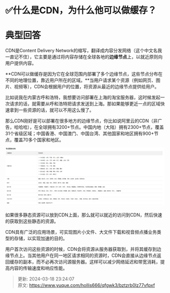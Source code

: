 # ✅什么是CDN，为什么他可以做缓存？

# 典型回答


CDN是Content Delivery Network的缩写，翻译成内容分发网络（这个中文名我一直记不住），它主要是通过将内容存储在全球各地的**边缘节点**上，以就近原则向用户提供内容。



**CDN可以做缓存是因为它在全球范围内部署了多个边缘节点，这些节点分布在不同的地理位置，靠近用户所在的区域。**当用户请求某个资源（例如网页、图片、视频等），CDN会根据用户的位置，将资源从最近的边缘节点提供给用户。



比如说我在内蒙古呼和浩特，我想要访问部署在上海的淘宝服务器，这时候发起一次请求的话，就需要从呼和浩特把请求发送到上海。那如果能够更近一点的区域快速拿到一些资源的话，就可以不用这么慢了。



那么CDN刚好是可以部署在很多地方的边缘节点，你比如说阿里云的CDN（非广告，哈哈哈），在全球拥有3200+节点。中国内地（大陆）拥有2300+节点，覆盖31个省级区域；中国香港、中国澳门、中国台湾、其他国家和地区拥有900+节点，覆盖70多个国家和地区。



![1685247503762-461d1a9f-4c3c-4e7b-b296-ee2be0bf63ae.png](./img/0Ub61l05Od_QU5a3/1685247503762-461d1a9f-4c3c-4e7b-b296-ee2be0bf63ae-960478.png)



如果很多静态资源可以放到CDN上面，那么就可以就近的访问到CDN，然后快速的获取到这些静态的资源。



CDN具有广泛的应用场景，可实现图片小文件、大文件下载和视音频点播业务类型的存储，以实现加速的目的。



用户首次访问这些资源的时候，CDN会将资源从服务器获取到，并将其缓存到边缘节点上。当其他用户在同一地区请求相同的资源时，CDN会直接从边缘节点返回缓存的副本，而不必再次访问源服务器。这样可以减少网络延迟和带宽消耗，提高内容的传输速度和响应性能。







> 更新: 2024-03-18 23:24:07  
> 原文: <https://www.yuque.com/hollis666/qfgwk3/bztzrb0lz77vfpxf>